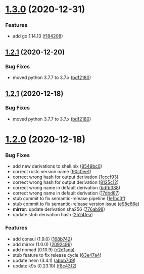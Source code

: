 # [1.3.0](https://github.com/talismanco/talismanpkgs/compare/v1.2.1...v1.3.0) (2020-12-31)


### Features

* add go 1.14.13 ([f184208](https://github.com/talismanco/talismanpkgs/commit/f184208c97f51fd3b3b613e2287535cee43d60a3))

## [1.2.1](https://github.com/talismanco/talismanpkgs/compare/v1.2.0...v1.2.1) (2020-12-20)


### Bug Fixes

* moved python 3.7.7 to 3.7.x ([bdf2180](https://github.com/talismanco/talismanpkgs/commit/bdf2180041631d6530e547ee84b2ca84f68da9eb))

## [1.2.1](https://github.com/talismanco/talismanpkgs/compare/v1.2.0...v1.2.1) (2020-12-18)


### Bug Fixes

* moved python 3.7.7 to 3.7.x ([bdf2180](https://github.com/talismanco/talismanpkgs/commit/bdf2180041631d6530e547ee84b2ca84f68da9eb))

# [1.2.0](https://github.com/talismanco/talismanpkgs/compare/v1.1.0...v1.2.0) (2020-12-18)


### Bug Fixes

* add new derivations to shell.nix ([8549bc0](https://github.com/talismanco/talismanpkgs/commit/8549bc0ad7bf946e7a4bb1c7ae29f55a9c4b6f32))
* correct rustc version name ([90c0ee1](https://github.com/talismanco/talismanpkgs/commit/90c0ee12c1d755063e65107c4f39f41a9c32da35))
* correct wrong hash for output derivation ([1cccf93](https://github.com/talismanco/talismanpkgs/commit/1cccf931bdb9f4b35111215d9c6b7fa462282952))
* correct wrong hash for output derivation ([8125c12](https://github.com/talismanco/talismanpkgs/commit/8125c122bf5497db38926a8e6963122817753c75))
* correct wrong name in default derivation ([bdfb338](https://github.com/talismanco/talismanpkgs/commit/bdfb3386451e23c83b552714b4357cc4c3f41b4a))
* correct wrong name in default derivation ([17dbd87](https://github.com/talismanco/talismanpkgs/commit/17dbd87577db55b612be2dc983ce074e45de9812))
* stub commit to fix semantic-release pipeline ([1e1bc3f](https://github.com/talismanco/talismanpkgs/commit/1e1bc3f4c5ad36b51847d1e5c0f206f61bcd18ca))
* stub commit to fix semantic-release version issue ([e95e66e](https://github.com/talismanco/talismanpkgs/commit/e95e66ebe6403c070d2e64d4e8ab136706bca5e0))
* **mirror:** update derivation sha256 ([776ab98](https://github.com/talismanco/talismanpkgs/commit/776ab98a9e1c25bdc4ea9c9f833b8b167f8f84c9))
* update stub derivation hash ([2524fea](https://github.com/talismanco/talismanpkgs/commit/2524feaee84302dc168e33ef47e13a0441a79a5a))


### Features

* add consul (1.9.0) ([168b742](https://github.com/talismanco/talismanpkgs/commit/168b7420624d7a1d002a9743dcb9c1da8d1c4f41))
* add mirror (1.0.0) ([2092c96](https://github.com/talismanco/talismanpkgs/commit/2092c96d2f8c66e374438c094a3e710ec78bcac3))
* add nomad (0.10.9) ([c2d1ada](https://github.com/talismanco/talismanpkgs/commit/c2d1adae18be1d216144eff79410d3d8b3e931e1))
* stub feature to fix release cycle ([63e47a4](https://github.com/talismanco/talismanpkgs/commit/63e47a4c7d34d4d51cacb324acf82d320be5a1c7))
* update helm (3.4.1) ([abbb709](https://github.com/talismanco/talismanpkgs/commit/abbb7092d4e71d97162be803352ab9e26297621b))
* update k9s (0.23.10) ([f8c43f2](https://github.com/talismanco/talismanpkgs/commit/f8c43f2bf0d04cb053ef2b8d993e0a8dd3610ce2))
